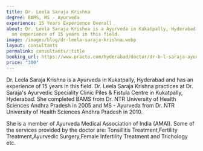 ```yaml
---
title: Dr. Leela Saraja Krishna
degree: BAMS, MS - Ayurveda
experience: 15 Years Experience Overall
about: Dr. Leela Saraja Krishna is a Ayurveda in Kukatpally, Hyderabad and has
  an experience of 15 years in this field.
image: /images/blog/dr-leela-saraja-krishna.webp
layout: consultants
permalink: consultants/:title
booking_url: https://www.practo.com/hyderabad/doctor/dr-b-l-saraja-ayurveda-1?specialization=Ayurveda&practice_id=676206
price: "300"
---
```

Dr. Leela Saraja Krishna is a Ayurveda in Kukatpally, Hyderabad and has an experience of 15 years in this field. Dr. Leela Saraja Krishna practices at Dr. Saraja's Ayurvedic Speciality Clinic Piles & Fistula Centre in Kukatpally, Hyderabad. She completed BAMS from Dr. NTR University of Health Sciences Andhra Pradesh in 2005 and MS - Ayurveda from Dr. NTR University of Health Sciences Andhra Pradesh in 2010.

She is a member of Ayurveda Medical Association of India (AMAI). Some of the services provided by the doctor are: Tonsillitis Treatment,Fertility Treatment,Ayurvedic Surgery,Female Infertility Treatment and Trichology etc.
